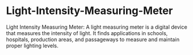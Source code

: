 # Light-Intensity-Measuring-Meter
Light Intensity Measuring Meter: A light measuring meter is a digital device that measures the intensity of light. It finds applications in schools, hospitals, production areas, and passageways to measure and maintain proper lighting levels. 

